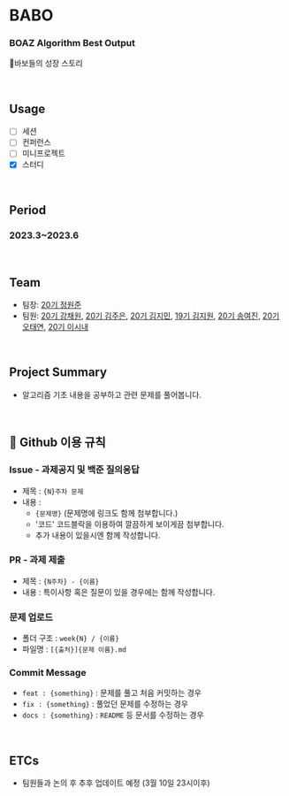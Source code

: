 # BABO
### BOAZ Algorithm Best Output

🤪바보들의 성장 스토리

</br>

## Usage
- [ ] 세션
- [ ] 컨퍼런스
- [ ] 미니프로젝트
- [X] 스터디

<br/>

## Period
### 2023.3~2023.6

<br/>

## Team
- 팀장: [20기 정원준](https://github.com/garden-jun/)
- 팀원: [20기 강채원](https://github.com/BOAZ-bigdata/), [20기 김주은](https://github.com/BOAZ-bigdata/), [20기 김지민](https://github.com/BOAZ-bigdata/), [19기 김지원](https://github.com/BOAZ-bigdata/), [20기 송여진](https://github.com/BOAZ-bigdata/), [20기 오태연](https://github.com/BOAZ-bigdata/), [20기 이시내](https://github.com/BOAZ-bigdata/)

<br/>

## Project Summary
- 알고리즘 기초 내용을 공부하고 관련 문제를 풀어봅니다.

<br/>

## 📕 Github 이용 규칙

### Issue - 과제공지 및 백준 질의응답
- 제목 : `{N}주차 문제`
- 내용 : 
  * `{문제명}` (문제명에 링크도 함께 첨부합니다.)
  * '코드' 코드블락을 이용하여 깔끔하게 보이게끔 첨부합니다.
  * 추가 내용이 있을시엔 함께 작성합니다.


### PR - 과제 제출
- 제목 : `{N주차} - {이름}`
- 내용 : 특이사항 혹은 질문이 있을 경우에는 함께 작성합니다.

### 문제 업로드
- 폴더 구조 : `week{N} / {이름}`
- 파일명 : `[{출처}]{문제 이름}.md`

### Commit Message
- `feat : {something}` : 문제를 풀고 처음 커밋하는 경우
- `fix : {something}` : 풀었던 문제를 수정하는 경우
- `docs : {something}` : `README` 등 문서를 수정하는 경우

<br/>

## ETCs
- 팀원들과 논의 후 추후 업데이트 예정 (3월 10일 23시이후)

<br/><br/>
